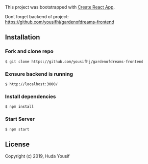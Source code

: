 This project was bootstrapped with [Create React App](https://github.com/facebook/create-react-app).

Dont forget backend of project: https://github.com/yousifhj/gardenofdreams-frontend


## Installation

### Fork and clone repo
```
$ git clone https://github.com/yousifhj/gardenofdreams-frontend
```

### Exnsure backend is running
```
$ http://localhost:3000/
```

### Install dependencies
```
$ npm install
```


### Start Server 
```
$ npm start
```


## License

Copyright (c) 2019, Huda Yousif
